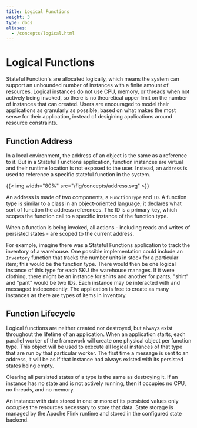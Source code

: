 ```yaml
---
title: Logical Functions
weight: 3
type: docs
aliases:
  - /concepts/logical.html
---
```

<!--
Licensed to the Apache Software Foundation (ASF) under one
or more contributor license agreements.  See the NOTICE file
distributed with this work for additional information
regarding copyright ownership.  The ASF licenses this file
to you under the Apache License, Version 2.0 (the
"License"); you may not use this file except in compliance
with the License.  You may obtain a copy of the License at

  http://www.apache.org/licenses/LICENSE-2.0

Unless required by applicable law or agreed to in writing,
software distributed under the License is distributed on an
"AS IS" BASIS, WITHOUT WARRANTIES OR CONDITIONS OF ANY
KIND, either express or implied.  See the License for the
specific language governing permissions and limitations
under the License.
-->

# Logical Functions

Stateful Function's are allocated logically, which means the system can support an unbounded number of instances with a finite amount of resources.
Logical instances do not use CPU, memory, or threads when not actively being invoked, so there is no theoretical upper limit on the number of instances that can created.
Users are encouraged to model their applications as granularly as possible, based on what makes the most sense for their application, instead of desigining applications around resource constraints.



## Function Address

In a local environment, the address of an object is the same as a reference to it.
But in a Stateful Functions application, function instances are virtual and their runtime location is not exposed to the user.
Instead, an ``Address`` is used to reference a specific stateful function in the system.

{{< img width="80%" src="/fig/concepts/address.svg" >}}

An address is made of two components, a ``FunctionType`` and ``ID``.
A function type is similar to a class in an object-oriented language; it declares what sort of function the address references.
The ID is a primary key, which scopes the function call to a specific instance of the function type.

When a function is being invoked, all actions - including reads and writes of persisted states - are scoped to the current address.

For example, imagine there was a Stateful Functions application to track the inventory of a warehouse.
One possible implementation could include an ``Inventory`` function that tracks the number units in stock for a particular item; this would be the function type.
There would then be one logical instance of this type for each SKU the warehouse manages.
If it were clothing, there might be an instance for shirts and another for pants; "shirt" and "pant" would be two IDs.
Each instance may be interacted with and messaged independently.
The application is free to create as many instances as there are types of items in inventory.

## Function Lifecycle

Logical functions are neither created nor destroyed, but always exist throughout the lifetime of an application.
When an application starts, each parallel worker of the framework will create one physical object per function type.
This object will be used to execute all logical instances of that type that are run by that particular worker.
The first time a message is sent to an address, it will be as if that instance had always existed with its persisted states being empty.

Clearing all persisted states of a type is the same as destroying it.
If an instance has no state and is not actively running, then it occupies no CPU, no threads, and no memory.

An instance with data stored in one or more of its persisted values only occupies the resources necessary to store that data.
State storage is managed by the Apache Flink runtime and stored in the configured state backend.
